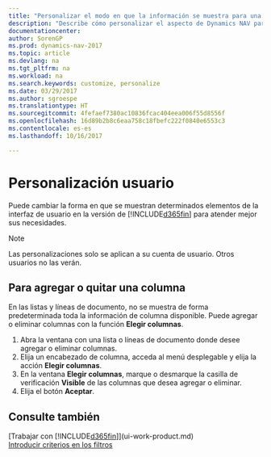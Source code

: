 ```yaml
---
title: "Personalizar el modo en que la información se muestra para una cuenta de usuario"
description: "Describe cómo personalizar el aspecto de Dynamics NAV para la cuenta de usuario."
documentationcenter: 
author: SorenGP
ms.prod: dynamics-nav-2017
ms.topic: article
ms.devlang: na
ms.tgt_pltfrm: na
ms.workload: na
ms.search.keywords: customize, personalize
ms.date: 03/29/2017
ms.author: sgroespe
ms.translationtype: HT
ms.sourcegitcommit: 4fefaef7380ac10836fcac404eea006f55d8556f
ms.openlocfilehash: 16d89b2b8c6eaa758c18fbefc222f0840e6553c3
ms.contentlocale: es-es
ms.lasthandoff: 10/16/2017

---
```

# <a name="user-personalization"></a>Personalización usuario
Puede cambiar la forma en que se muestran determinados elementos de la interfaz de usuario en la versión de [!INCLUDE[d365fin](includes/d365fin_md.md)] para atender mejor sus necesidades.

> [!NOTE]  
>   Las personalizaciones solo se aplican a su cuenta de usuario. Otros usuarios no las verán.

## <a name="to-add-or-remove-a-column"></a>Para agregar o quitar una columna
En las listas y líneas de documento, no se muestra de forma predeterminada toda la información de columna disponible. Puede agregar o eliminar columnas con la función **Elegir columnas**.

1. Abra la ventana con una lista o líneas de documento donde desee agregar o eliminar columnas.
2. Elija un encabezado de columna, acceda al menú desplegable y elija la acción **Elegir columnas**.
3. En la ventana **Elegir columnas**, marque o desmarque la casilla de verificación **Visible** de las columnas que desea agregar o eliminar.
4. Elija el botón **Aceptar**.

## <a name="see-also"></a>Consulte también
[Trabajar con [!INCLUDE[d365fin](includes/d365fin_md.md)]](ui-work-product.md)  
[Introducir criterios en los filtros](ui-enter-criteria-filters.md)

